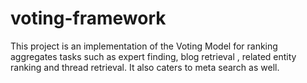 voting-framework
================

This project is an implementation of the Voting Model for ranking aggregates tasks such as expert finding, blog retrieval
, related entity ranking and thread retrieval. It also caters to meta search as well. 
